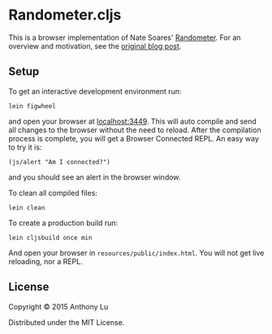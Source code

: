 # Randometer.cljs

This is a browser implementation of Nate Soares' [Randometer][Soares].
For an overview and motivation, see the [original blog post][blog].

[Soares]: https://github.com/Soares/Randometer.hs
[blog]: http://mindingourway.com/randometer/

## Setup

To get an interactive development environment run:

    lein figwheel

and open your browser at [localhost:3449](http://localhost:3449/).
This will auto compile and send all changes to the browser without the
need to reload. After the compilation process is complete, you will
get a Browser Connected REPL. An easy way to try it is:

    (js/alert "Am I connected?")

and you should see an alert in the browser window.

To clean all compiled files:

    lein clean

To create a production build run:

    lein cljsbuild once min

And open your browser in `resources/public/index.html`. You will not
get live reloading, nor a REPL. 

## License

Copyright © 2015 Anthony Lu

Distributed under the MIT License.
